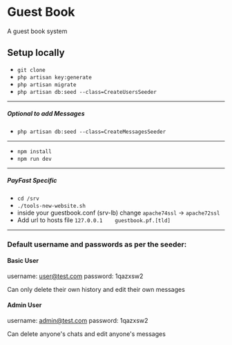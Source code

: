 # Guest Book
A guest book system

## Setup locally
* `git clone`
* `php artisan key:generate`
* `php artisan migrate`
* `php artisan db:seed --class=CreateUsersSeeder`
-------------------------------------------------
##### Optional to add Messages
* `php artisan db:seed --class=CreateMessagesSeeder`
-------------------------------------------------
* `npm install`
* `npm run dev`

-------------------------------------------------
##### PayFast Specific
* `cd /srv`
* `./tools-new-website.sh`
* inside your guestbook.conf (srv-lb) change `apache74ssl` -> `apache72ssl`
* Add url to hosts file `127.0.0.1    guestbook.pf.[tld]`
-------------------------------------------------
### Default username and passwords as per the seeder:

#### Basic User
username: user@test.com
password: 1qazxsw2

Can only delete their own history and edit their own messages

#### Admin User
username: admin@test.com
password: 1qazxsw2

Can delete anyone's chats and edit anyone's messages
